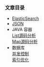 ### 文章目录
- [ElasticSearch](https://github.com/Qirui0805/Personal-Blog/blob/master/java_web/Elastic%20Search%20%26%20Java%E5%AE%A2%E6%88%B7%E7%AB%AF.md)    
- [JSON](https://github.com/Qirui0805/Personal-Blog/blob/master/JAVA%E6%93%8D%E4%BD%9CJSON%E5%AD%97%E7%AC%A6%E4%B8%B2)
- JAVA 容器  
  [List源码分析](https://github.com/Qirui0805/Personal-Blog/blob/master/JAVA%E5%AE%B9%E5%99%A8/List.md)  
  [Map源码分析](https://github.com/Qirui0805/Personal-Blog/blob/master/JAVA%E5%AE%B9%E5%99%A8/Map.md)
- 数据库  
  [并发控制](https://github.com/Qirui0805/Personal-Blog/blob/master/%E6%95%B0%E6%8D%AE%E5%BA%93/%E5%B9%B6%E5%8F%91%E6%8E%A7%E5%88%B6.md)  
  [索引优化](https://github.com/Qirui0805/Personal-Blog/blob/master/%E6%95%B0%E6%8D%AE%E5%BA%93/%E7%B4%A2%E5%BC%95%E4%BC%98%E5%8C%96.md)
